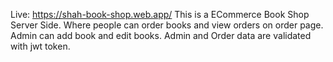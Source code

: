 Live: https://shah-book-shop.web.app/
This is a ECommerce Book Shop Server Side. Where people can order books and view orders on order page. Admin can add book and edit books. Admin and Order data are validated with jwt token.
